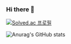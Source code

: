 ### Hi there 👋

[![Solved.ac
프로필](http://mazassumnida.wtf/api/v2/generate_badge?boj=rosie0707)](https://solved.ac/rosie0707)


![Anurag's GitHub stats](https://github-readme-stats.vercel.app/api?username=yeonsu7777&show_icons=true&theme=radical)

<!--
**yeonsu97/yeonsu97** is a ✨ _special_ ✨ repository because its `README.md` (this file) appears on your GitHub profile.

Here are some ideas to get you started:

- 🔭 I’m currently working on ...
- 🌱 I’m currently learning ...
- 👯 I’m looking to collaborate on ...
- 🤔 I’m looking for help with ...
- 💬 Ask me about ...
- 📫 How to reach me: ...
- 😄 Pronouns: ...
- ⚡ Fun fact: ...
-->
